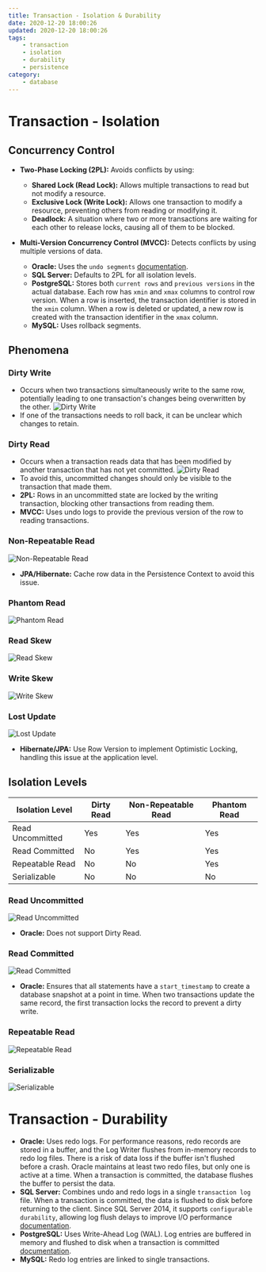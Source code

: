```yaml
---
title: Transaction - Isolation & Durability
date: 2020-12-20 18:00:26
updated: 2020-12-20 18:00:26
tags:
    - transaction
    - isolation
    - durability
    - persistence
category: 
    - database
---
```


# Transaction - Isolation

## Concurrency Control

- **Two-Phase Locking (2PL):** Avoids conflicts by using:
  - **Shared Lock (Read Lock):** Allows multiple transactions to read but not modify a resource.
  - **Exclusive Lock (Write Lock):** Allows one transaction to modify a resource, preventing others from reading or modifying it.
  - **Deadlock:** A situation where two or more transactions are waiting for each other to release locks, causing all of them to be blocked.

- **Multi-Version Concurrency Control (MVCC):** Detects conflicts by using multiple versions of data.
  - **Oracle:** Uses the `undo segments` [documentation](https://docs.oracle.com/database/121/CNCPT/consist.htm#CNCPT221).
  - **SQL Server:** Defaults to 2PL for all isolation levels.
  - **PostgreSQL:** Stores both `current rows` and `previous versions` in the actual database. Each row has `xmin` and `xmax` columns to control row version. When a row is inserted, the transaction identifier is stored in the `xmin` column. When a row is deleted or updated, a new row is created with the transaction identifier in the `xmax` column.
  - **MySQL:** Uses rollback segments.

## Phenomena

### Dirty Write

- Occurs when two transactions simultaneously write to the same row, potentially leading to one transaction's changes being overwritten by the other.
  ![Dirty Write](https://tungexplorer.s3.ap-southeast-1.amazonaws.com/persistence/sqldb/dirty_write1.JPG)
- If one of the transactions needs to roll back, it can be unclear which changes to retain.

### Dirty Read

- Occurs when a transaction reads data that has been modified by another transaction that has not yet committed.
  ![Dirty Read](https://tungexplorer.s3.ap-southeast-1.amazonaws.com/persistence/sqldb/drity_read1.JPG)
- To avoid this, uncommitted changes should only be visible to the transaction that made them.
- **2PL:** Rows in an uncommitted state are locked by the writing transaction, blocking other transactions from reading them.
- **MVCC:** Uses undo logs to provide the previous version of the row to reading transactions.

### Non-Repeatable Read

![Non-Repeatable Read](https://tungexplorer.s3.ap-southeast-1.amazonaws.com/persistence/sqldb/Non_reapeatable_read1.JPG)

- **JPA/Hibernate:** Cache row data in the Persistence Context to avoid this issue.

### Phantom Read

![Phantom Read](https://tungexplorer.s3.ap-southeast-1.amazonaws.com/persistence/sqldb/PhantomRead1.JPG)

### Read Skew

![Read Skew](https://tungexplorer.s3.ap-southeast-1.amazonaws.com/persistence/sqldb/ReadSkew1.JPG)

### Write Skew

![Write Skew](https://tungexplorer.s3.ap-southeast-1.amazonaws.com/persistence/sqldb/WriteSkew1.JPG)

### Lost Update

![Lost Update](https://tungexplorer.s3.ap-southeast-1.amazonaws.com/persistence/sqldb/LostUpdate1.JPG)

- **Hibernate/JPA:** Use Row Version to implement Optimistic Locking, handling this issue at the application level.

## Isolation Levels

| Isolation Level     | Dirty Read | Non-Repeatable Read | Phantom Read |
|---------------------|------------|---------------------|--------------|
| Read Uncommitted    | Yes        | Yes                 | Yes          |
| Read Committed      | No         | Yes                 | Yes          |
| Repeatable Read     | No         | No                  | Yes          |
| Serializable        | No         | No                  | No           |

### Read Uncommitted

![Read Uncommitted](https://tungexplorer.s3.ap-southeast-1.amazonaws.com/persistence/sqldb/ReadUncommited_Table1.JPG)

- **Oracle:** Does not support Dirty Read.

### Read Committed

![Read Committed](https://tungexplorer.s3.ap-southeast-1.amazonaws.com/persistence/sqldb/ReadCommited_Table1.JPG)

- **Oracle:** Ensures that all statements have a `start_timestamp` to create a database snapshot at a point in time. When two transactions update the same record, the first transaction locks the record to prevent a dirty write.

### Repeatable Read

![Repeatable Read](https://tungexplorer.s3.ap-southeast-1.amazonaws.com/persistence/sqldb/ReapeabtaleRead_Table1.JPG)

### Serializable

![Serializable](https://tungexplorer.s3.ap-southeast-1.amazonaws.com/persistence/sqldb/Serializable_table1.JPG)

# Transaction - Durability

- **Oracle:** Uses redo logs. For performance reasons, redo records are stored in a buffer, and the Log Writer flushes from in-memory records to redo log files. There is a risk of data loss if the buffer isn't flushed before a crash. Oracle maintains at least two redo files, but only one is active at a time. When a transaction is committed, the database flushes the buffer to persist the data.
- **SQL Server:** Combines undo and redo logs in a single `transaction log` file. When a transaction is committed, the data is flushed to disk before returning to the client. Since SQL Server 2014, it supports `configurable durability`, allowing log flush delays to improve I/O performance [documentation](https://msdn.microsoft.com/en-us/library/dn449490.aspx).
- **PostgreSQL:** Uses Write-Ahead Log (WAL). Log entries are buffered in memory and flushed to disk when a transaction is committed [documentation](http://www.postgresql.org/docs/current/static/wal-intro.html).
- **MySQL:** Redo log entries are linked to single transactions.
